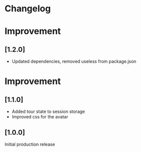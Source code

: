 # Changelog

# Improvement

## [1.2.0]

- Updated dependencies, removed useless from package.json

# Improvement

## [1.1.0]

- Added tour state to session storage
- Improved css for the avatar

## [1.0.0]

Initial production release
